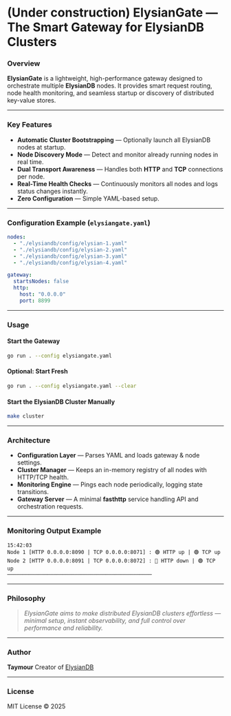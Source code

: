 # (Under construction) ElysianGate — The Smart Gateway for ElysianDB Clusters

### Overview

**ElysianGate** is a lightweight, high-performance gateway designed to orchestrate multiple **ElysianDB** nodes. It provides smart request routing, node health monitoring, and seamless startup or discovery of distributed key-value stores.

---

### Key Features

* **Automatic Cluster Bootstrapping** — Optionally launch all ElysianDB nodes at startup.
* **Node Discovery Mode** — Detect and monitor already running nodes in real time.
* **Dual Transport Awareness** — Handles both **HTTP** and **TCP** connections per node.
* **Real-Time Health Checks** — Continuously monitors all nodes and logs status changes instantly.
* **Zero Configuration** — Simple YAML-based setup.

---

### Configuration Example (`elysiangate.yaml`)

```yaml
nodes:
  - "./elysiandb/config/elysian-1.yaml"
  - "./elysiandb/config/elysian-2.yaml"
  - "./elysiandb/config/elysian-3.yaml"
  - "./elysiandb/config/elysian-4.yaml"

gateway:
  startsNodes: false
  http:
    host: "0.0.0.0"
    port: 8899
```

---

### Usage

#### Start the Gateway

```bash
go run . --config elysiangate.yaml
```

#### Optional: Start Fresh

```bash
go run . --config elysiangate.yaml --clear
```

#### Start the ElysianDB Cluster Manually

```bash
make cluster
```

---

### Architecture

* **Configuration Layer** — Parses YAML and loads gateway & node settings.
* **Cluster Manager** — Keeps an in-memory registry of all nodes with HTTP/TCP health.
* **Monitoring Engine** — Pings each node periodically, logging state transitions.
* **Gateway Server** — A minimal **fasthttp** service handling API and orchestration requests.

---

### Monitoring Output Example

```
15:42:03
Node 1 [HTTP 0.0.0.0:8090 | TCP 0.0.0.0:8071] : 🟢 HTTP up | 🟢 TCP up
Node 2 [HTTP 0.0.0.0:8091 | TCP 0.0.0.0:8072] : 🔴 HTTP down | 🟢 TCP up
───────────────────────────────────────────────
```

---

### Philosophy

> *ElysianGate aims to make distributed ElysianDB clusters effortless — minimal setup, instant observability, and full control over performance and reliability.*

---

### Author

**Taymour**
Creator of [ElysianDB](https://github.com/elysiandb/elysiandb)

---

### License

MIT License © 2025
